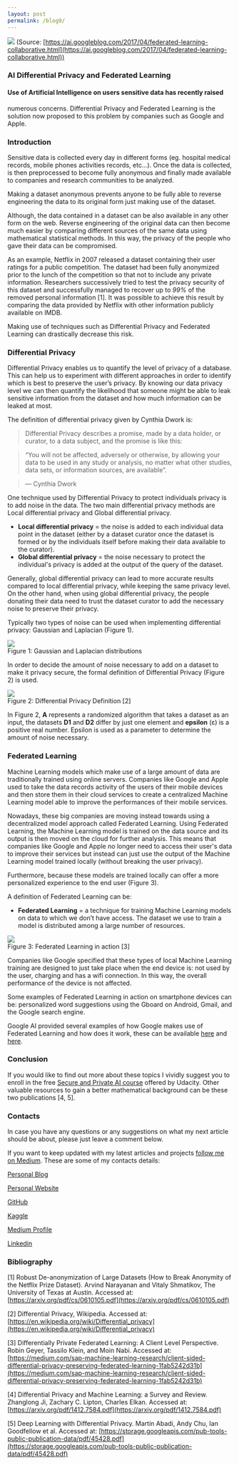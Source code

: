 ```yaml
---
layout: post
permalink: /blog9/
---
```


![](https://cdn-images-1.medium.com/max/2000/1*HWc5NuExyEaj5mRVKOj8sQ.png)
<span class="figcaption_hack">(Source:
[https://ai.googleblog.com/2017/04/federated-learning-collaborative.html](https://ai.googleblog.com/2017/04/federated-learning-collaborative.html))</span>

### AI Differential Privacy and Federated Learning

#### Use of Artificial Intelligence on users sensitive data has recently raised
numerous concerns. Differential Privacy and Federated Learning is the solution
now proposed to this problem by companies such as Google and Apple.

### Introduction

Sensitive data is collected every day in different forms (eg. hospital medical
records, mobile phones activities records, etc…). Once the data is collected, is
then preprocessed to become fully anonymous and finally made available to
companies and research communities to be analyzed. 

Making a dataset anonymous prevents anyone to be fully able to reverse
engineering the data to its original form just making use of the dataset. 

Although, the data contained in a dataset can be also available in any other
form on the web. Reverse engineering of the original data can then become much
easier by comparing different sources of the same data using mathematical
statistical methods. In this way, the privacy of the people who gave their data
can be compromised.

As an example, Netflix in 2007 released a dataset containing their user ratings
for a public competition. The dataset had been fully anonymized prior to the
lunch of the competition so that not to include any private information.
Researchers successively tried to test the privacy security of this dataset and
successfully managed to recover up to *99%* of the removed personal information
[1]. It was possible to achieve this result by comparing the data provided by
Netflix with other information publicly available on IMDB.

Making use of techniques such as Differential Privacy and Federated Learning can
drastically decrease this risk.

### Differential Privacy

Differential Privacy enables us to quantify the level of privacy of a database.
This can help us to experiment with different approaches in order to identify
which is best to preserve the user’s privacy. By knowing our data privacy level
we can then quantify the likelihood that someone might be able to leak sensitive
information from the dataset and how much information can be leaked at most.

The definition of differential privacy given by Cynthia Dwork is:

> Differential Privacy describes a promise, made by a data holder, or curator, to
> a data subject, and the promise is like this:

> “You will not be affected, adversely or otherwise, by allowing your data to be
> used in any study or analysis, no matter what other studies, data sets, or
information sources, are available”.

> — Cynthia Dwork

One technique used by Differential Privacy to protect individuals privacy is to
add noise in the data. The two main differential privacy methods are Local
differential privacy and Global differential privacy.

* **Local differential privacy** = the noise is added to each individual data
point in the dataset (either by a dataset curator once the dataset is formed or
by the individuals itself before making their data available to the curator).
* **Global differential privacy** = the noise necessary to protect the
individual's privacy is added at the output of the query of the dataset. 

Generally, global differential privacy can lead to more accurate results
compared to local differential privacy, while keeping the same privacy level. On
the other hand, when using global differential privacy, the people donating
their data need to trust the dataset curator to add the necessary noise to
preserve their privacy.

Typically two types of noise can be used when implementing differential privacy:
Gaussian and Laplacian (Figure 1).

![](https://cdn-images-1.medium.com/max/2000/1*krUzaZS28Re8Sz-gE9w3nQ.gif) <br>
<span class="figcaption_hack">Figure 1: Gaussian and Laplacian distributions</span>

In order to decide the amount of noise necessary to add on a dataset to make it
privacy secure, the formal definition of Differential Privacy (Figure 2) is
used.

![](https://cdn-images-1.medium.com/max/2000/1*R8bT-N53FibRsa3GSL3C3Q.png) <br>
<span class="figcaption_hack">Figure 2: Differential Privacy Definition [2]</span>

In Figure 2, **A** represents a randomized algorithm that takes a dataset as an
input, the datasets **D1** and **D2** differ by just one element and **epsilon**
(ɛ) is a positive real number. Epsilon is used as a parameter to determine the
amount of noise necessary. 

### Federated Learning

Machine Learning models which make use of a large amount of data are
traditionally trained using online servers. Companies like Google and Apple used
to take the data records activity of the users of their mobile devices and then
store them in their cloud services to create a centralized Machine Learning
model able to improve the performances of their mobile services. 

Nowadays, these big companies are moving instead towards using a decentralized
model approach called Federated Learning. Using Federated Learning, the Machine
Learning model is trained on the data source and its output is then moved on the
cloud for further analysis. This means that companies like Google and Apple no
longer need to access their user's data to improve their services but instead
can just use the output of the Machine Learning model trained locally (without
breaking the user privacy). 

Furthermore, because these models are trained locally can offer a more
personalized experience to the end user (Figure 3). 

A definition of Federated Learning can be:

* **Federated Learning** = a technique for training Machine Learning models on
data to which we don’t have access. The dataset we use to train a model is
distributed among a large number of resources. 

![](https://cdn-images-1.medium.com/max/2000/1*qO-0KDini9MuEKuic3iO-A.png) <br>
<span class="figcaption_hack">Figure 3: Federated Learning in action [3]</span>

Companies like Google specified that these types of local Machine Learning
training are designed to just take place when the end device is: not used by the
user, charging and has a wifi connection. In this way, the overall performance
of the device is not affected.

Some examples of Federated Learning in action on smartphone devices can be:
personalized word suggestions using the Gboard on Android, Gmail, and the Google
search engine. 

Google AI provided several examples of how Google makes use of Federated
Learning and how does it work, these can be available
[here](https://ai.googleblog.com/2017/04/federated-learning-collaborative.html)
and [here](https://federated.withgoogle.com/).

### Conclusion

If you would like to find out more about these topics I vividly suggest you to
enroll in the free [Secure and Private AI
course](https://classroom.udacity.com/courses/ud185) offered by Udacity. Other
valuable resources to gain a better mathematical background can be these two
publications [4, 5].

### Contacts

In case you have any questions or any suggestions on what my next article should
be about, please just leave a comment below.

If you want to keep updated with my latest articles and projects [follow me on
Medium](https://medium.com/@pierpaoloippolito28). These are some of my contacts
details:

[Personal Blog](https://pierpaolo28.github.io/blog/)

[Personal Website](https://pierpaolo28.github.io/)

[GitHub](https://github.com/pierpaolo28)

[Kaggle](https://www.kaggle.com/pierpaolo28)

[Medium Profile](https://towardsdatascience.com/@pierpaoloippolito28)

[Linkedin](https://uk.linkedin.com/in/pier-paolo-ippolito-202917146)

### Bibliography

[1] Robust De-anonymization of Large Datasets (How to Break Anonymity of the
Netflix Prize Dataset). Arvind Narayanan and Vitaly Shmatikov, The University of
Texas at Austin. Accessed at:
[https://arxiv.org/pdf/cs/0610105.pdf](https://arxiv.org/pdf/cs/0610105.pdf)

[2] Differential Privacy, Wikipedia. Accessed at:
[https://en.wikipedia.org/wiki/Differential_privacy](https://en.wikipedia.org/wiki/Differential_privacy)

[3] Differentially Private Federated Learning: A Client Level Perspective. Robin
Geyer, Tassilo Klein, and Moin Nabi. Accessed at:
[https://medium.com/sap-machine-learning-research/client-sided-differential-privacy-preserving-federated-learning-1fab5242d31b](https://medium.com/sap-machine-learning-research/client-sided-differential-privacy-preserving-federated-learning-1fab5242d31b)

[4] Differential Privacy and Machine Learning: a Survey and Review. Zhanglong
Ji, Zachary C. Lipton, Charles Elkan. Accessed at:
[https://arxiv.org/pdf/1412.7584.pdf](https://arxiv.org/pdf/1412.7584.pdf)

[5] Deep Learning with Differential Privacy. Martín Abadi, Andy Chu, Ian
Goodfellow et al. Accessed at:
[https://storage.googleapis.com/pub-tools-public-publication-data/pdf/45428.pdf](https://storage.googleapis.com/pub-tools-public-publication-data/pdf/45428.pdf)

<br> 
